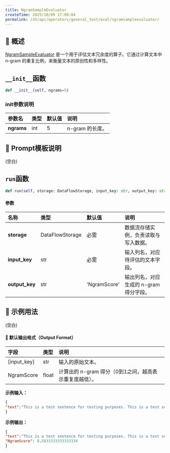 ```yaml
---
title: NgramSampleEvaluator
createTime: 2025/10/09 17:09:04
permalink: /zh/api/operators/general_text/eval/ngramsampleevaluator/
---
```


## 📘 概述

[NgramSampleEvaluator](https://github.com/OpenDCAI/DataFlow/blob/main/dataflow/operators/reasoning/generate/reasoning_answer_generator.py) 是一个用于评估文本冗余度的算子。它通过计算文本中 n-gram 的重复比例，来衡量文本的原创性和多样性。

## `__init__`函数

```python
def __init__(self, ngrams=5)
```

### init参数说明

| 参数名 | 类型 | 默认值 | 说明 |
| :--- | :--- | :--- | :--- |
| **ngrams** | int | 5 | n-gram 的长度。 |

## 📘 Prompt模板说明

(空白)

## `run`函数

```python
def run(self, storage: DataFlowStorage, input_key: str, output_key: str='NgramScore')
```

#### 参数

| 名称 | 类型 | 默认值 | 说明 |
| :--- | :--- | :--- | :--- |
| **storage** | DataFlowStorage | 必需 | 数据流存储实例，负责读取与写入数据。 |
| **input_key** | str | 必需 | 输入列名，对应待评估的文本字段。 |
| **output_key** | str | 'NgramScore' | 输出列名，对应生成的 n-gram 得分字段。 |

## 🧠 示例用法

(空白)

#### 🧾 默认输出格式（Output Format）

| 字段 | 类型 | 说明 |
| :--- | :--- | :--- |
| [input_key] | str | 输入的原始文本。 |
| NgramScore | float | 计算出的 n-gram 得分（0到1之间，越高表示重复度越低）。 |

**示例输入：**
```json
{
"text":"This is a test sentence for testing purposes. This is a test sentence for testing purposes."
}
```
**示例输出：**
```json
{
"text":"This is a test sentence for testing purposes. This is a test sentence for testing purposes.",
"NgramScore": 0.5833333333333334
}
```
